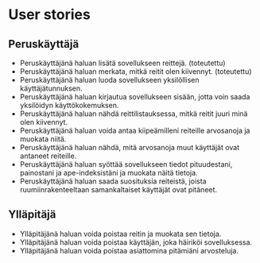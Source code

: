 # User stories

## Peruskäyttäjä
- Peruskäyttäjänä haluan lisätä sovellukseen reittejä. (toteutettu)
- Peruskäyttäjänä haluan merkata, mitkä reitit olen kiivennyt. (toteutettu)
- Peruskäyttäjänä haluan luoda sovellukseen yksilöllisen käyttäjätunnuksen.
- Peruskäyttäjänä haluan kirjautua sovellukseen sisään, jotta voin saada yksilöidyn käyttökokemuksen.
- Peruskäyttäjänä haluan nähdä reittilistauksessa, mitkä reitit juuri minä olen kiivennyt.
- Peruskäyttäjänä haluan voida antaa kiipeämilleni reiteille arvosanoja ja muokata niitä.
- Peruskäyttäjänä haluan nähdä, mitä arvosanoja muut käyttäjät ovat antaneet reiteille.
- Peruskäyttäjänä haluan syöttää sovellukseen tiedot pituudestani, painostani ja ape-indeksistäni ja muokata näitä tietoja.
- Peruskäyttäjänä haluan saada suosituksia reiteistä, joista ruumiinrakenteeltaan samankaltaiset käyttäjät ovat pitäneet.

## Ylläpitäjä
- Ylläpitäjänä haluan voida poistaa reitin ja muokata sen tietoja.
- Ylläpitäjänä haluan voida poistaa käyttäjän, joka häiriköi sovelluksessa.
- Ylläpitäjänä haluan voida poistaa asiattomina pitämiäni arvosteluja.
